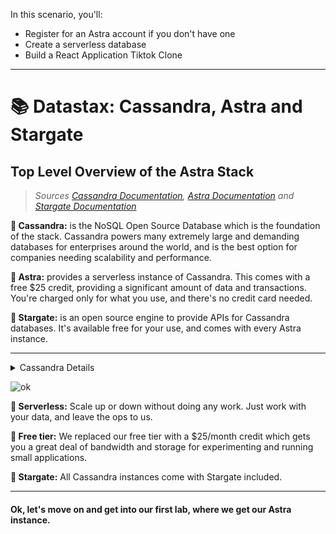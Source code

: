 In this scenario, you'll:
* Register for an Astra account if you don't have one
* Create a serverless database
* Build a React Application Tiktok Clone

---

# 📚 Datastax: Cassandra, Astra and Stargate

## Top Level Overview of the Astra Stack

> *Sources [Cassandra Documentation](https://cassandra.io), [Astra Documentation](https://docs.datastax.com/en/astra/docs/) and [Stargate Documentation](https://stargate.io/docs/stargate/1.0/quickstart/quickstart.html)*

**🔵 Cassandra:**  is the NoSQL Open Source Database which is the foundation of the stack.  Cassandra powers many extremely large and demanding databases for enterprises around the world, and is the best option for companies needing scalability and performance.

**🔵 Astra:**  provides a serverless instance of Cassandra.  This comes with a free $25 credit, providing a significant amount of data and transactions.  You're charged only for what you use, and there's no credit card needed.

**🔵 Stargate:**  is an open source engine to provide APIs for Cassandra databases.  It's available free for your use, and comes with every Astra instance.

---
<details>
  <summary>Cassandra Details</summary>
  
  ## Cassandra Details
![ok](https://github.com/synedra-datastax/ExploringStargate/blob/main/images/Overview0.png?raw=true)

**🔵 NoSQL:**  Cassandra is a NoSQL database.  Unlike many other systems, by default it requires a schema (the Stargate Document API does not require a schema).  There is a CQL query language for working with Cassandra.  CQL does not handle joins, and transactions are unbelievably fast.

**🔵 Nodes:**  Cassandra is designed to be distributed.  You decide how many nodes you need, and you can introduce them into your instance without any downtime.  Each node can handle thousands of transactions per second per core, and every node can handle any query.  Nodes keep each other up to date by something called "gossiping", making sure your data stays current.

**🔵 Datacenters:**  Cassandra can have many nodes per datacenter, and as many data centers as you like.

**🔵 Use cases:** Here's a high level overview of the use cases where Cassandra really shines.
![ok](https://github.com/synedra-datastax/ExploringStargate/blob/main/images/Overview1.png?raw=true)

</details>

![ok](https://github.com/synedra-datastax/ExploringStargate/blob/main/images/Overview2.png?raw=true)

**🔵 Serverless:**  Scale up or down without doing any work.  Just work with your data, and leave the ops to us.

**🔵 Free tier:** We replaced our free tier with a $25/month credit which gets you a great deal of bandwidth and storage for experimenting and running small applications.

**🔵 Stargate:**  All Cassandra instances come with Stargate included.

---

#### Ok, let's move on and get into our first lab, where we get our Astra instance.